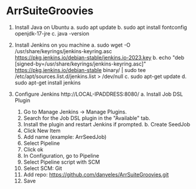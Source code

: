 # ArrSuiteGroovies

1. Install Java on Ubuntu
  a. sudo apt update
  b. sudo apt install fontconfig openjdk-17-jre
  c. java -version

2. Install Jenkins on you machine
  a. sudo wget -O /usr/share/keyrings/jenkins-keyring.asc \
    https://pkg.jenkins.io/debian-stable/jenkins.io-2023.key
  b. echo "deb [signed-by=/usr/share/keyrings/jenkins-keyring.asc]" \
    https://pkg.jenkins.io/debian-stable binary/ | sudo tee \
    /etc/apt/sources.list.d/jenkins.list > /dev/null
  c. sudo apt-get update
  d. sudo apt-get install jenkins
3. Configure Jenkins http://LOCAL-IPADDRESS:8080/
  a. Install Job DSL Plugin
    1. Go to Manage Jenkins → Manage Plugins.
    2. Search for the Job DSL plugin in the "Available" tab.
    3. Install the plugin and restart Jenkins if prompted.
  b. Create SeedJob
    1. Click New Item
    2. Add name (example: ArrSeedJob)
    3. Select Pipeline
    4. Click ok
    5. In Configuration, go to Pipeline
    6. Select Pipeline script with SCM
    7. Select SCM: Git
    8. Add repo: https://github.com/danyeles/ArrSuiteGroovies.git
    9. Save

